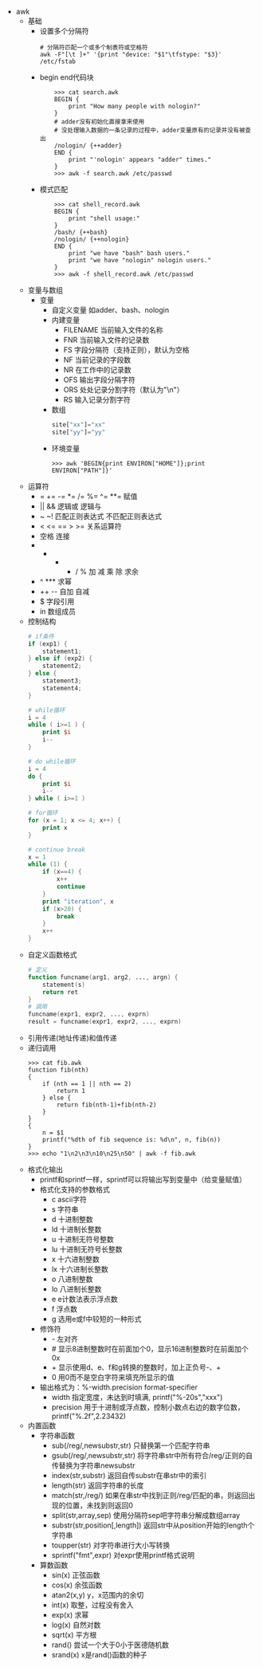 - awk
    - 基础
        - 设置多个分隔符  
            ```shell
            # 分隔符匹配一个或多个制表符或空格符
            awk -F"[\t ]+" '{print "device: "$1"\tfstype: "$3}' /etc/fstab
            ```   
        - begin end代码块
            ```shell
                >>> cat search.awk
                BEGIN {
                    print "How many people with nologin?"
                }
                # adder没有初始化直接拿来使用
                # 没处理输入数据的一条记录的过程中，adder变量原有的记录并没有被查出
                /nologin/ {++adder}
                END {
                    print "'nologin' appears "adder" times."
                }
                >>> awk -f search.awk /etc/passwd
            ```
        - 模式匹配
            ```shell
                >>> cat shell_record.awk
                BEGIN {
                    print "shell usage:"
                }
                /bash/ {++bash}
                /nologin/ {++nologin}
                END {
                    print "we have "bash" bash users."
                    print "we have "nologin" nologin users."
                }
                >>> awk -f shell_record.awk /etc/passwd
            ```
    - 变量与数组
        - 变量
            - 自定义变量 如adder、bash、nologin
            - 内建变量
                - FILENAME 当前输入文件的名称
                - FNR 当前输入文件的记录数
                - FS 字段分隔符（支持正则），默认为空格
                - NF 当前记录的字段数
                - NR 在工作中的记录数
                - OFS 输出字段分隔字符
                - ORS 处处记录分割字符（默认为"\n"）
                - RS 输入记录分割字符
            - 数组
                ```awk
                site["xx"]="xx"
                site["yy"]="yy"
                ```
            - 环境变量
                ```shell
                >>> awk 'BEGIN{print ENVIRON["HOME"]};print ENVIRON["PATH"]}'
                ```
    - 运算符
        - = += -= *= /= %= ^= **= 赋值
        - || && 逻辑或 逻辑与
        - ~ ~! 匹配正则表达式 不匹配正则表达式
        - < <= == > >= 关系运算符
        - 空格 连接
        - + - * / % 加 减 乘 除 求余
        - ^ *** 求幂
        - ++ -- 自加 自减
        - $ 字段引用
        - in 数组成员
    - 控制结构
        ```awk
        # if条件
        if (exp1) {
            statement1;
        } else if (exp2) {
            statement2;
        } else {
            statement3;
            statement4;
        }
        
        # while循环
        i = 4
        while ( i>=1 ) {
            print $i
            i--
        }
        
        # do while循环
        i = 4
        do {
            print $i
            i--
        } while ( i>=1 )
        
        # for循环
        for (x = 1; x <= 4; x++) {
            print x
        }
        
        # continue break
        x = 1
        while (1) {
            if (x==4) {
                x++
                continue
            }
            print "iteration", x
            if (x>20) {
                break
            }
            x++
        }
        ```
    - 自定义函数格式
        ```awk
        # 定义
        function funcname(arg1, arg2, ..., argn) {
            statement(s)
            return ret
        }
        # 调用
        funcname(expr1, expr2, ..., exprn)
        result = funcname(expr1, expr2, ..., exprn)
        ```
    - 引用传递(地址传递)和值传递
    - 递归调用
        ```shell
        >>> cat fib.awk
        function fib(nth)
        {
            if (nth == 1 || nth == 2)
                return 1
            } else {
                return fib(nth-1)+fib(nth-2)
            }
        }
        {
            n = $1
            printf("%dth of fib sequence is: %d\n", n, fib(n))
        }
        >>> echo "1\n2\n3\n10\n25\n50" | awk -f fib.awk 
        ```
    - 格式化输出
        - printf和sprintf一样，sprintf可以将输出写到变量中（给变量赋值）
        - 格式化支持的参数格式
            - c ascii字符
            - s 字符串
            - d 十进制整数
            - ld 十进制长整数
            - u  十进制无符号整数
            - lu 十进制无符号长整数
            - x 十六进制整数
            - lx 十六进制长整数
            - o 八进制整数
            - lo 八进制长整数
            - e e计数法表示浮点数
            - f 浮点数
            - g 选用e或f中较短的一种形式
        - 修饰符
            - \- 左对齐
            - \# 显示8进制整数时在前面加个0，显示16进制整数时在前面加个0x
            - \+ 显示使用d、e、f和g转换的整数时，加上正负号-、+
            - 0 用0而不是空白字符来填充所显示的值
        - 输出格式为：\%\-width.precision format\-specifier
            + width 指定宽度，未达到时填满, printf("\%\-20s","xxx")
            + precision 用于十进制或浮点数，控制小数点右边的数字位数， printf("%.2f",2.23432)
    - 内置函数
        - 字符串函数
            + sub(/reg/,newsubstr,str) 只替换第一个匹配字符串
            + gsub(/reg/,newsubstr,str) 将字符串str中所有符合/reg/正则的自传替换为字符串newsubstr
            + index(str,substr) 返回自传substr在串str中的索引
            + length(str) 返回字符串的长度
            + match(str,/reg/) 如果在串str中找到正则/reg/匹配的串，则返回出现的位置，未找到则返回0
            + split(str,array,sep) 使用分隔符sep吧字符串分解成数组array
            + substr(str,position\[,length\]) 返回str中从position开始的length个字符串
            + toupper(str) 对字符串进行大小写转换
            + sprintf("fmt",expr) 对expr使用printf格式说明
        - 算数函数
            + sin(x) 正弦函数
            + cos(x) 余弦函数
            + atan2(x,y) y，x范围内的余切
            + int(x) 取整，过程没有舍入
            + exp(x) 求幂
            + log(x) 自然对数
            + sqrt(x) 平方根
            + rand() 尝试一个大于0小于医德随机数
            + srand(x) x是rand()函数的种子


